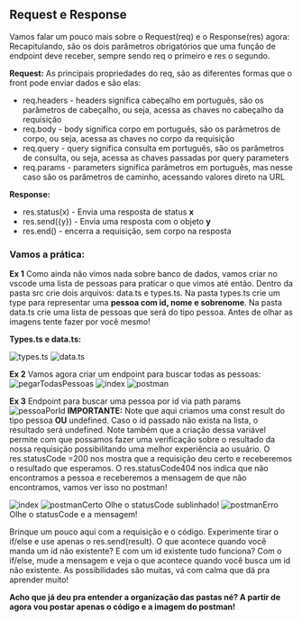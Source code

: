 ## **Request e Response**

Vamos falar um pouco mais sobre o Request(req) e o Response(res) agora:
Recapitulando, são os dois parâmetros obrigatórios que uma função de endpoint deve receber, sempre sendo req o primeiro e res o segundo.

**Request:**
As principais propriedades do req, são as diferentes formas que o front pode enviar dados e são elas:

* req.headers - headers significa cabeçalho em português, são os parâmetros de cabeçalho, ou seja, acessa as chaves no cabeçalho da requisição
* req.body -  body significa corpo em português, são os parâmetros de corpo, ou seja, acessa as chaves no corpo da requisição
* req.query -  query significa consulta em português, são os parâmetros de consulta, ou seja, acessa as chaves passadas por query parameters
* req.params -  parameters significa parâmetros em português, mas nesse caso são os parâmetros de caminho, acessando valores direto na URL

**Response:**

* res.status(x) - Envia uma resposta de status **x**
* res.send({y}) - Envia uma resposta com o objeto **y**
* res.end() - encerra a requisição, sem corpo na resposta

### Vamos a prática:

**Ex 1**
Como ainda não vimos nada sobre banco de dados, vamos criar no vscode uma lista de pessoas para praticar o que vimos até então. Dentro da pasta src crie dois arquivos: data.ts e types.ts. Na pasta types.ts crie um type para representar uma **pessoa com id, nome e sobrenome**. Na pasta data.ts crie uma lista de pessoas que será do tipo pessoa. Antes de olhar as imagens tente fazer por você mesmo!

**Types.ts e data.ts:**

![types.ts](https://i.imgur.com/e2p72ZT.png)
![data.ts](https://i.imgur.com/rYD8ZwH.png)

**Ex 2**
Vamos agora criar um endpoint para buscar todas as pessoas:
![pegarTodasPessoas](https://i.imgur.com/K8LSGkB.png)
![index](https://i.imgur.com/XIrHg34.png)
![postman](https://i.imgur.com/Lm9Wku2.png)


**Ex 3**
Endpoint para buscar uma pessoa por id via path params
![pessoaPorId](https://i.imgur.com/N0uLC3V.png)
**IMPORTANTE:**
Note que aqui criamos uma const result do tipo pessoa **OU** undefined. Caso o id passado não exista na lista, o resultado será undefined. Note também que a criação dessa variável permite com que possamos fazer uma verificação sobre o resultado da nossa requisição possibilitando uma melhor experiência ao usuário. O res.statusCode =200 nos mostra que a requisição deu certo e receberemos o resultado que esperamos. O res.statusCode404 nos indica que não encontramos a pessoa e receberemos a mensagem de que não encontramos, vamos ver isso no postman!

![index](https://i.imgur.com/QvHaoDJ.png)
![postmanCerto](https://i.imgur.com/9JYHRch.png)
Olhe o statusCode sublinhado!
![postmanErro](https://i.imgur.com/oevEgHt.png)
Olhe o statusCode e a mensagem!

Brinque um pouco aqui com a requisição e o código. Experimente tirar o if/else e use apenas o res.send(result). O que acontece quando você manda um id não existente? E com um id existente tudo funciona? Com o if/else, mude a mensagem e veja o que acontece quando você busca um id não existente. As possibilidades são muitas, vá com calma que dá pra aprender muito!

**Acho que já deu pra entender a organização das pastas né? A partir de agora vou postar apenas o código e a imagem do postman!**